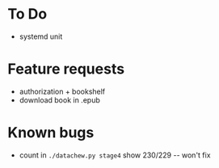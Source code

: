 # To Do

- systemd unit

# Feature requests

- authorization + bookshelf
- download book in .epub

# Known bugs

- count in `./datachew.py stage4` show 230/229 -- won't fix
